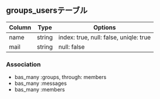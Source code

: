 ## groups_usersテーブル

|Column|Type|Options|
|------|----|-------|
|name|string|index: true, null: false, uniqle: true|
|mail|string|null: false|

### Association
- bas_many :groups, through: members
- bas_many :messages
- bas_many :members